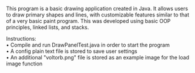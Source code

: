 This program is a basic drawing application created in Java. It allows users to draw
primary shapes and lines, with customizable features similar to that of a very basic paint program. 
This was developed using basic OOP principles, linked lists, and stacks. 

Instructions:                               
• Compile and run DrawPanelTest.java in order to start the program               
• A config plain text file is stored to save user settings                            
• An additional "voltorb.png" file is stored as an example image for the load image function  


